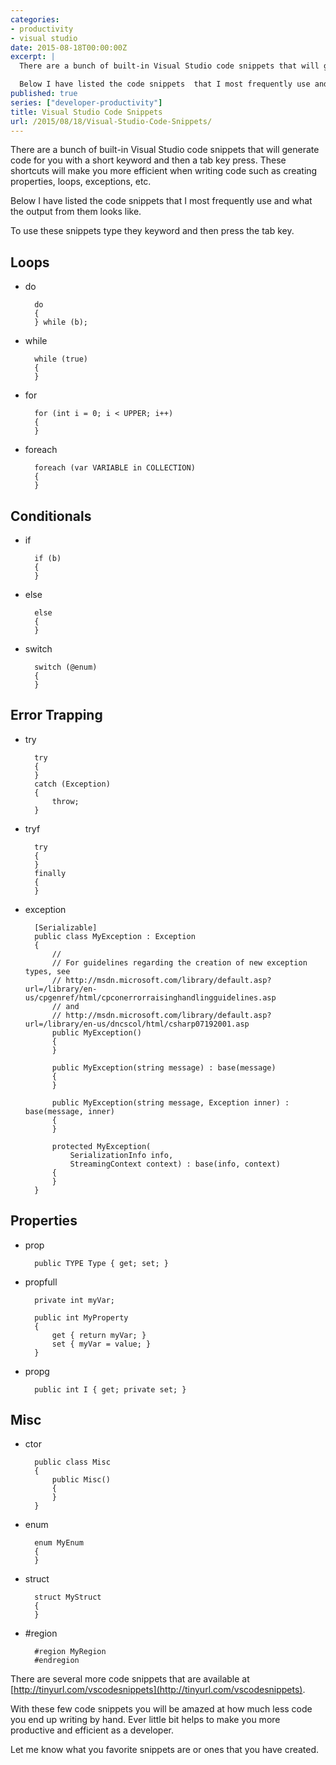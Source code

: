 ```yaml
---
categories:
- productivity
- visual studio
date: 2015-08-18T00:00:00Z
excerpt: |
  There are a bunch of built-in Visual Studio code snippets that will generate code for you with a short keyword and then a tab key press.  These shortcuts will make you more efficient when writing code such as creating properties, loops, exceptions, etc.

  Below I have listed the code snippets  that I most frequently use and what the output from them looks like.
published: true
series: ["developer-productivity"]
title: Visual Studio Code Snippets
url: /2015/08/18/Visual-Studio-Code-Snippets/
---
```


There are a bunch of built-in Visual Studio code snippets that will generate code for you with a short keyword and then a tab key press.  These shortcuts will make you more efficient when writing code such as creating properties, loops, exceptions, etc.

Below I have listed the code snippets  that I most frequently use and what the output from them looks like.  

To use these snippets type they keyword and then press the tab key. 

## Loops

* do

		do
		{
		} while (b);
	
* while

		while (true)
		{
		}
	
* for

		for (int i = 0; i < UPPER; i++)
		{
		}
	
* foreach

		foreach (var VARIABLE in COLLECTION)
		{
		}
	
## Conditionals

* if

		if (b)
		{
		}
	
* else

		else
		{
		}
	
* switch

		switch (@enum)
		{
		}

## Error Trapping

* try

		try
		{
		}
		catch (Exception)
		{
			throw;
		}
		
* tryf

		try
		{
		}
		finally
		{
		}
	
* exception

		[Serializable]
		public class MyException : Exception
		{
			//
			// For guidelines regarding the creation of new exception types, see
			// http://msdn.microsoft.com/library/default.asp?url=/library/en-us/cpgenref/html/cpconerrorraisinghandlingguidelines.asp
			// and
			// http://msdn.microsoft.com/library/default.asp?url=/library/en-us/dncscol/html/csharp07192001.asp
			public MyException()
			{
			}

			public MyException(string message) : base(message)
			{
			}

			public MyException(string message, Exception inner) : base(message, inner)
			{
			}

			protected MyException(
				SerializationInfo info,
				StreamingContext context) : base(info, context)
			{
			}
		}
		
## Properties

* prop

		public TYPE Type { get; set; }
	
* propfull

		private int myVar;

		public int MyProperty
		{
			get { return myVar; }
			set { myVar = value; }
		}
	
* propg

		public int I { get; private set; }

## Misc

* ctor
	
		public class Misc
		{
			public Misc()
			{	
			}
		}
	
* enum

		enum MyEnum
		{
		}
	
* struct

		struct MyStruct
		{
		}
	
* &num;region

		#region MyRegion
		#endregion


There are several more code snippets that are available at [http://tinyurl.com/vscodesnippets](http://tinyurl.com/vscodesnippets).  

With these few code snippets you will be amazed at how much less code you end up writing by hand.  Ever little bit helps to make you more productive and efficient as a developer.  

Let me know what you favorite snippets are or ones that you have created.

